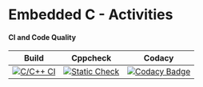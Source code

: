 # Embedded C - Activities






#### CI and Code Quality

|Build|Cppcheck|Codacy|
|:--:|:--:|:--:|
|[![C/C++ CI](https://github.com/shivani-11318/Emb-C-Activity1/actions/workflows/Compile.yml/badge.svg)](https://github.com/shivani-11318/Emb-C-Activity1/actions/workflows/c-build.yml)| [![Static Check](https://github.com/shivani-11318/Emb-C-Activity1/actions/workflows/CodeQuality.yml/badge.svg)](https://github.com/shivani-11318/Emb-C-Activity1/actions/workflows/cppcheck.yml)|[![Codacy Badge](https://app.codacy.com/project/badge/Grade/643b7ca2b2dc4daba1e700c216bb87d9)](https://app.codacy.com/gh//Emb-C/dashboard)|



